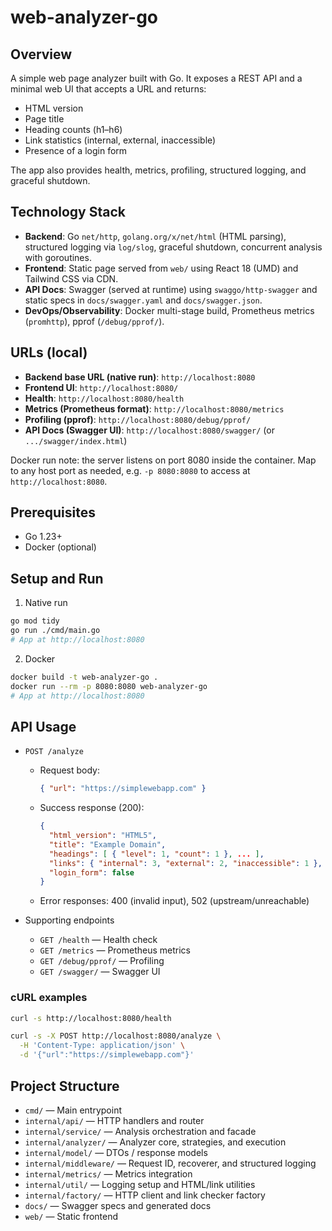 # web-analyzer-go

## Overview
A simple web page analyzer built with Go. It exposes a REST API and a minimal web UI that accepts a URL and returns:
- HTML version
- Page title
- Heading counts (h1–h6)
- Link statistics (internal, external, inaccessible)
- Presence of a login form

The app also provides health, metrics, profiling, structured logging, and graceful shutdown.

## Technology Stack
- **Backend**: Go `net/http`, `golang.org/x/net/html` (HTML parsing), structured logging via `log/slog`, graceful shutdown, concurrent analysis with goroutines.
- **Frontend**: Static page served from `web/` using React 18 (UMD) and Tailwind CSS via CDN.
- **API Docs**: Swagger (served at runtime) using `swaggo/http-swagger` and static specs in `docs/swagger.yaml` and `docs/swagger.json`.
- **DevOps/Observability**: Docker multi-stage build, Prometheus metrics (`promhttp`), pprof (`/debug/pprof/`).

## URLs (local)
- **Backend base URL (native run)**: `http://localhost:8080`
- **Frontend UI**: `http://localhost:8080/`
- **Health**: `http://localhost:8080/health`
- **Metrics (Prometheus format)**: `http://localhost:8080/metrics`
- **Profiling (pprof)**: `http://localhost:8080/debug/pprof/`
- **API Docs (Swagger UI)**: `http://localhost:8080/swagger/` (or `.../swagger/index.html`)

Docker run note: the server listens on port 8080 inside the container. Map to any host port as needed, e.g. `-p 8080:8080` to access at `http://localhost:8080`.

## Prerequisites
- Go 1.23+
- Docker (optional)

## Setup and Run
1) Native run
```sh
go mod tidy
go run ./cmd/main.go
# App at http://localhost:8080
```

2) Docker
```sh
docker build -t web-analyzer-go .
docker run --rm -p 8080:8080 web-analyzer-go
# App at http://localhost:8080
```

## API Usage
- `POST /analyze`
  - Request body:
    ```json
    { "url": "https://simplewebapp.com" }
    ```
  - Success response (200):
    ```json
    {
      "html_version": "HTML5",
      "title": "Example Domain",
      "headings": [ { "level": 1, "count": 1 }, ... ],
      "links": { "internal": 3, "external": 2, "inaccessible": 1 },
      "login_form": false
    }
    ```
  - Error responses: 400 (invalid input), 502 (upstream/unreachable)

- Supporting endpoints
  - `GET /health` — Health check
  - `GET /metrics` — Prometheus metrics
  - `GET /debug/pprof/` — Profiling
  - `GET /swagger/` — Swagger UI

### cURL examples
```sh
curl -s http://localhost:8080/health

curl -s -X POST http://localhost:8080/analyze \
  -H 'Content-Type: application/json' \
  -d '{"url":"https://simplewebapp.com"}'
```

## Project Structure
- `cmd/` — Main entrypoint
- `internal/api/` — HTTP handlers and router
- `internal/service/` — Analysis orchestration and facade
- `internal/analyzer/` — Analyzer core, strategies, and execution
- `internal/model/` — DTOs / response models
- `internal/middleware/` — Request ID, recoverer, and structured logging
- `internal/metrics/` — Metrics integration
- `internal/util/` — Logging setup and HTML/link utilities
- `internal/factory/` — HTTP client and link checker factory
- `docs/` — Swagger specs and generated docs
- `web/` — Static frontend


